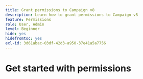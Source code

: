 ```yaml
---
title: Grant permissions to Campaign v8
description: Learn how to grant permissions to Campaign v8
feature: Permissions
role: User, Admin
level: Beginner
hide: yes
hidefromtoc: yes
exl-id: 3d61abac-03df-42d3-a950-37e41a5a7756
---
```

# Get started with permissions
